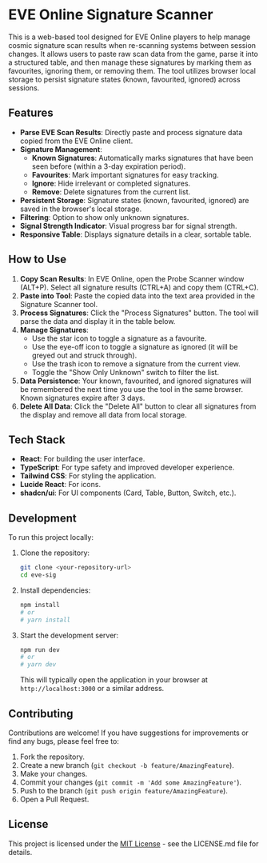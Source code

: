 # EVE Online Signature Scanner

This is a web-based tool designed for EVE Online players to help manage cosmic signature scan results when re-scanning systems between session changes. It allows users to paste raw scan data from the game, parse it into a structured table, and then manage these signatures by marking them as favourites, ignoring them, or removing them. The tool utilizes browser local storage to persist signature states (known, favourited, ignored) across sessions.

## Features

*   **Parse EVE Scan Results**: Directly paste and process signature data copied from the EVE Online client.
*   **Signature Management**:
    *   **Known Signatures**: Automatically marks signatures that have been seen before (within a 3-day expiration period).
    *   **Favourites**: Mark important signatures for easy tracking.
    *   **Ignore**: Hide irrelevant or completed signatures.
    *   **Remove**: Delete signatures from the current list.
*   **Persistent Storage**: Signature states (known, favourited, ignored) are saved in the browser's local storage.
*   **Filtering**: Option to show only unknown signatures.
*   **Signal Strength Indicator**: Visual progress bar for signal strength.
*   **Responsive Table**: Displays signature details in a clear, sortable table.

## How to Use

1.  **Copy Scan Results**: In EVE Online, open the Probe Scanner window (ALT+P). Select all signature results (CTRL+A) and copy them (CTRL+C).
2.  **Paste into Tool**: Paste the copied data into the text area provided in the Signature Scanner tool.
3.  **Process Signatures**: Click the "Process Signatures" button. The tool will parse the data and display it in the table below.
4.  **Manage Signatures**:
    *   Use the star icon to toggle a signature as a favourite.
    *   Use the eye-off icon to toggle a signature as ignored (it will be greyed out and struck through).
    *   Use the trash icon to remove a signature from the current view.
    *   Toggle the "Show Only Unknown" switch to filter the list.
5.  **Data Persistence**: Your known, favourited, and ignored signatures will be remembered the next time you use the tool in the same browser. Known signatures expire after 3 days.
6.  **Delete All Data**: Click the "Delete All" button to clear all signatures from the display and remove all data from local storage.

## Tech Stack

*   **React**: For building the user interface.
*   **TypeScript**: For type safety and improved developer experience.
*   **Tailwind CSS**: For styling the application.
*   **Lucide React**: For icons.
*   **shadcn/ui**: For UI components (Card, Table, Button, Switch, etc.).

## Development

To run this project locally:

1.  Clone the repository:
    ```bash
    git clone <your-repository-url>
    cd eve-sig
    ```
2.  Install dependencies:
    ```bash
    npm install
    # or
    # yarn install
    ```
3.  Start the development server:
    ```bash
    npm run dev
    # or
    # yarn dev
    ```
    This will typically open the application in your browser at `http://localhost:3000` or a similar address.

## Contributing

Contributions are welcome! If you have suggestions for improvements or find any bugs, please feel free to:

1.  Fork the repository.
2.  Create a new branch (`git checkout -b feature/AmazingFeature`).
3.  Make your changes.
4.  Commit your changes (`git commit -m 'Add some AmazingFeature'`).
5.  Push to the branch (`git push origin feature/AmazingFeature`).
6.  Open a Pull Request.

## License

This project is licensed under the [MIT License](LICENSE.md) - see the LICENSE.md file for details.
